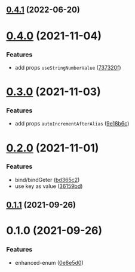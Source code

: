 ## [0.4.1](https://github.com/Thinker-ljn/enhanced-enum/compare/v0.4.0...v0.4.1) (2022-06-20)



# [0.4.0](https://github.com/Thinker-ljn/enhanced-enum/compare/v0.3.0...v0.4.0) (2021-11-04)


### Features

* add props `useStringNumberValue` ([737320f](https://github.com/Thinker-ljn/enhanced-enum/commit/737320facef245f3f0c0ba435829c3a710376c07))



# [0.3.0](https://github.com/Thinker-ljn/enhanced-enum/compare/v0.2.0...v0.3.0) (2021-11-03)


### Features

* add props `autoIncrementAfterAlias` ([9e18b6c](https://github.com/Thinker-ljn/enhanced-enum/commit/9e18b6cfbeea69fa30d04744880a7d7ddd2ce3bf))



# [0.2.0](https://github.com/Thinker-ljn/enhanced-enum/compare/v0.1.1...v0.2.0) (2021-11-01)


### Features

* bind/bindGeter ([bd365c2](https://github.com/Thinker-ljn/enhanced-enum/commit/bd365c2aae9e13d0795521445806005cfe3c1e83))
* use key as value ([36159bd](https://github.com/Thinker-ljn/enhanced-enum/commit/36159bd304fd6190b7f00d552b06a6804e3abc01))



## [0.1.1](https://github.com/Thinker-ljn/enhanced-enum/compare/v0.1.0...v0.1.1) (2021-09-26)



# 0.1.0 (2021-09-26)


### Features

* enhanced-enum ([0e8e5d0](https://github.com/Thinker-ljn/enhanced-enum/commit/0e8e5d0f905d32bb9073747d88967c413a11bb3a))




